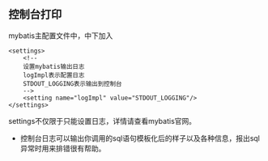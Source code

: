 ## 控制台打印
mybatis主配置文件中，<configuration>中下加入

    <settings>
        <!--
        设置mybatis输出日志
        logImpl表示配置日志
        STDOUT_LOGGING表示输出到控制台
        -->
        <setting name="logImpl" value="STDOUT_LOGGING"/>
    </settings>
    
settings不仅限于只能设置日志，详情请查看mybatis官网。



* 控制台日志可以输出你调用的sql语句模板化后的样子以及各种信息，报出sql异常时用来排错很有帮助。